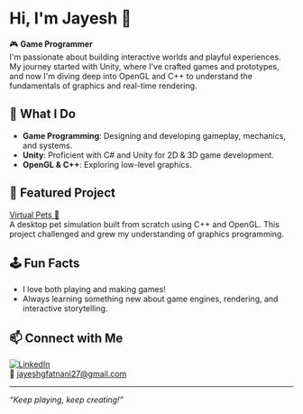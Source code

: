 # Hi, I'm Jayesh 👋

🎮 **Game Programmer**  
I'm passionate about building interactive worlds and playful experiences. My journey started with Unity, where I've crafted games and prototypes, and now I'm diving deep into OpenGL and C++ to understand the fundamentals of graphics and real-time rendering.

## 🚀 What I Do
- **Game Programming**: Designing and developing gameplay, mechanics, and systems.
- **Unity**: Proficient with C# and Unity for 2D & 3D game development.
- **OpenGL & C++**: Exploring low-level graphics.

## 🌟 Featured Project

[Virtual Pets 🐾](https://github.com/Jayesh-27/Virtual-Pets)  
A desktop pet simulation built from scratch using C++ and OpenGL. This project challenged and grew my understanding of graphics programming.

## 🕹️ Fun Facts
- I love both playing and making games!
- Always learning something new about game engines, rendering, and interactive storytelling.

## 📫 Connect with Me
[![LinkedIn](https://img.shields.io/badge/LinkedIn-blue?logo=linkedin&style=flat-square)](https://www.linkedin.com/in/jayesh-fatnani-770799317/)  
📧 jayeshgfatnani27@gmail.com

---

_“Keep playing, keep creating!”_
